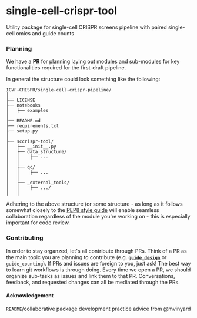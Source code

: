 # single-cell-crispr-tool
Utility package for single-cell CRISPR screens pipeline with paired single-cell omics and guide counts

### Planning

We have a **[PR](https://github.com/IGVF-CRISPR/sccrispr-tool/pull/1)** for planning laying out modules and sub-modules for key functionalities required for the first-draft pipeline.

In general the structure could look something like the following:

```
IGVF-CRISPR/single-cell-crispr-pipeline/
│
├── LICENSE
├── notebooks
│   ├── examples
│   
├── README.md
├── requirements.txt
├── setup.py
│
├── sccrispr-tool/
│   ├── __init__.py
│   ├── data_structure/
│   │    ├── ...
│   │    
│   ├── qc/
│   │    ├── ...
│   │     
│   ├── _external_tools/
│   │    ├── .../
│   │    
```

Adhering to the above structure (or some structure - as long as it follows somewhat closely to the [PEP8 style guide](https://www.python.org/dev/peps/pep-0008/) will enable seamless collaboration regardless of the module you're working on - this is especially important for code review. 

### Contributing

In order to stay organzed, let's all contribute through PRs. Think of a PR as the main topic you are planning to contribute (e.g. **[`guide_design`](https://github.com/pinellolab/perturb-tools/pull/5)** or `guide_counting`). If PRs and issues are foreign to you, just ask! The best way to learn git workflows is through doing. Every time we open a PR, we should organize sub-tasks as issues and link them to that PR. Conversations, feedback, and requested changes can all be mediated through the PRs. 

#### Acknowledgement
`README`/collaborative package development practice advice from @mvinyard
